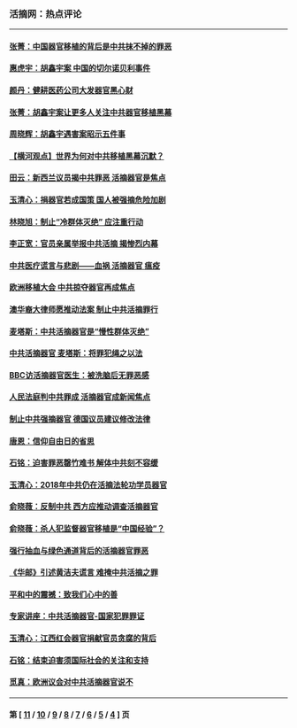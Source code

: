### 活摘网：热点评论
---
#### [张菁：中国器官移植的背后是中共抹不掉的罪恶](../../pages/nf5879/n13974977.md?08180430) 
#### [惠虎宇：胡鑫宇案 中国的切尔诺贝利事件](../../pages/nf5879/n13942916.md?08180430) 
#### [颜丹：健耕医药公司大发器官黑心财](../../pages/nf5879/n13940134.md?08180430) 
#### [张菁：胡鑫宇案让更多人关注中共器官移植黑幕](../../pages/nf5879/n13929073.md?08180430) 
#### [周晓辉：胡鑫宇遇害案昭示五件事](../../pages/nf5879/n13921870.md?08180430) 
#### [【横河观点】世界为何对中共移植黑幕沉默？](../../pages/nf5879/n13244249.md?08180430) 
#### [田云：新西兰议员揭中共罪恶 活摘器官是焦点](../../pages/nf5879/n13070629.md?08180430) 
#### [玉清心：捐器官若成国策 国人被强摘危险加剧](../../pages/nf5879/n12802713.md?08180430) 
#### [林晓旭：制止“冷群体灭绝” 应注重行动](../../pages/nf5879/n12779736.md?08180430) 
#### [李正宽：官员亲属举报中共活摘 揭惨烈内幕](../../pages/nf5879/n12684490.md?08180430) 
#### [中共医疗谎言与悲剧——血祸 活摘器官 瘟疫](../../pages/nf5879/n12372103.md?08180430) 
#### [欧洲移植大会 中共掠夺器官再成焦点](../../pages/nf5879/n11538883.md?08180430) 
#### [澳华裔大律师愿推动法案 制止中共活摘罪行](../../pages/nf5879/n11377039.md?08180430) 
#### [麦塔斯：中共活摘器官是“慢性群体灭绝”](../../pages/nf5879/n11350529.md?08180430) 
#### [中共活摘器官 麦塔斯：将罪犯绳之以法](../../pages/nf5879/n11347973.md?08180430) 
#### [BBC访活摘器官医生：被洗脑后无罪恶感](../../pages/nf5879/n11335935.md?08180430) 
#### [人民法庭判中共罪成 活摘器官成新闻焦点](../../pages/nf5879/n11331578.md?08180430) 
#### [制止中共强摘器官 德国议员建议修改法律](../../pages/nf5879/n11249451.md?08180430) 
#### [唐恩：信仰自由日的省思](../../pages/nf5879/n11003525.md?08180430) 
#### [石铭：迫害罪恶罄竹难书  解体中共刻不容缓](../../pages/nf5879/n10942855.md?08180430) 
#### [玉清心：2018年中共仍在活摘法轮功学员器官](../../pages/nf5879/n10914646.md?08180430) 
#### [俞晓薇：反制中共 西方应推动调查活摘器官](../../pages/nf5879/n10794671.md?08180430) 
#### [俞晓薇：杀人犯监督器官移植是“中国经验”？](../../pages/nf5879/n10466427.md?08180430) 
#### [强行抽血与绿色通道背后的活摘器官罪恶](../../pages/nf5879/n10004708.md?08180430) 
#### [《华邮》引述黄洁夫谎言 难掩中共活摘之罪](../../pages/nf5879/n9642309.md?08180430) 
#### [平和中的震撼：致我们心中的善](../../pages/nf5879/n9021123.md?08180430) 
#### [专家讲座：中共活摘器官-国家犯罪罪证](../../pages/nf5879/n8828153.md?08180430) 
#### [玉清心：江西红会器官捐献官员贪腐的背后](../../pages/nf5879/n8522122.md?08180430) 
#### [石铭：结束迫害须国际社会的关注和支持](../../pages/nf5879/n8443497.md?08180430) 
#### [觅真：欧洲议会对中共活摘器官说不](../../pages/nf5879/n8337486.md?08180430) 

---
#### 第 [ [11](./11.md?08180430) / [10](./10.md?08180430) / [9](./9.md?08180430) / [8](./8.md?08180430) / [7](./7.md?08180430) / [6](./6.md?08180430) / [5](./5.md?08180430) / [4](./4.md?08180430) ] 页
